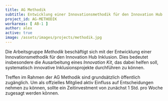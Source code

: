 ```yaml
---
title: AG Methodik
subtitle: Entwicklung einer Innovationsmethodik für den Innovation Hub Inklusion
project_id: AG-METHODIK
workareas: [ AB-1 ]
author: alex
active: true
image: /assets/images/projects/methodik.jpg
---
```

Die Arbeitsgruppe *Methodik* beschäftigt sich mit der Entwicklung einer Innovationsmethodik für den Innovation Hub Inklusion. Dies bedeutet insbesondere die Ausarbeitung eines *Innovation Kit*, das dabei helfen soll, systematisch innovative Inklusionsprojekte durchführen zu können. 

Treffen im Rahmen der AG Methodik sind grundsätzlich öffentlich zugänglich. Um als offzielles Mitglied aktiv Einfluss auf Entscheidungen nehmen zu können, sollte ein Zeitinvestment von zunächst 1 Std. pro Woche zugesagt werden können.